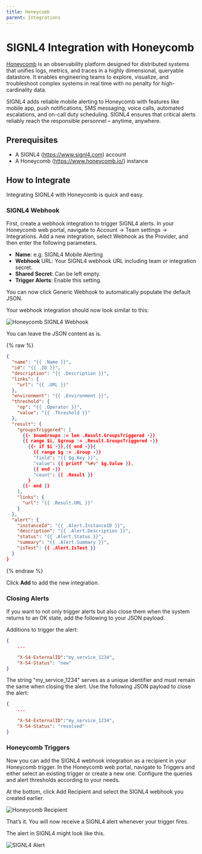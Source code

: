 ```yaml
---
title: Honeycomb
parent: Integrations
---
```


# SIGNL4 Integration with Honeycomb

[Honeycomb](https://www.honeycomb.io/) is an observability platform designed for distributed systems that unifies logs, metrics, and traces in a highly dimensional, queryable datastore. It enables engineering teams to explore, visualize, and troubleshoot complex systems in real time with no penalty for high-cardinality data.

SIGNL4 adds reliable mobile alerting to Honeycomb with features like mobile app, push notifications, SMS messaging, voice calls, automated escalations, and on-call duty scheduling. SIGNL4 ensures that critical alerts reliably reach the responsible personnel – anytime, anywhere.

## Prerequisites

- A SIGNL4 (<https://www.signl4.com>) account
- A Honeycomb (<https://www.honeycomb.io/>) instance

## How to Integrate

Integrating SIGNL4 with Honeycomb is quick and easy.

### SIGNL4 Webhook

First, create a webhook integration to trigger SIGNL4 alerts. In your Honeycomb web portal, navigate to Account -> Team settings -> Integrations. Add a new integration, select Webhook as the Provider, and then enter the following parameters.

- **Name**: e.g. SIGNL4 Mobile Alerting
- **Webhook** URL: Your SIGNL4 webhook URL including team or integration secret.
- **Shared Secret**: Can be left empty.
- **Trigger Alerts**: Enable this setting.

You can now click Generic Webhook to automatically populate the default JSON.

Your webhook integration should now look similar to this:

![Honeycomb SIGNL4 Webhook](honeycomb-webhook.png)

You can leave the JSON content as is.

{% raw %}

```json
{
  "name": "{{ .Name }}",
  "id": "{{ .ID }}",
  "description": "{{ .Description }}",
  "links": {
    "url": "{{ .URL }}"
  },
  "environment": "{{ .Environment }}",
  "threshold": {
    "op": "{{ .Operator }}",
    "value": "{{ .Threshold }}"
  },
  "result": {
    "groupsTriggered": [
      {{- $numGroups := len .Result.GroupsTriggered -}}
      {{ range $i, $group := .Result.GroupsTriggered -}}
        {{- if $i -}},{{ end -}}{
          {{ range $g := .Group -}}
          "field": "{{ $g.Key }}",
          "value": {{ printf "%#v" $g.Value }},
          {{ end -}}
          "count": {{ .Result }}
        }
      {{- end }}
    ],
    "links": {
      "url": "{{ .Result.URL }}"
    }
  },
  "alert": {
    "instanceId": "{{ .Alert.InstanceID }}",
    "description": "{{ .Alert.Description }}",
    "status": "{{ .Alert.Status }}",
    "summary": "{{ .Alert.Summary }}",
    "isTest": {{ .Alert.IsTest }}
  }
}
```

{% endraw %}

Click **Add** to add the new integration.

### Closing Alerts

If you want to not only trigger alerts but also close them when the system returns to an OK state, add the following to your JSON payload.

Additions to trigger the alert:

```json
{
    ...

    "X-S4-ExternalID":"my_service_1234",
    "X-S4-Status": "new"
}
```

The string "my_service_1234" serves as a unique identifier and must remain the same when closing the alert. Use the following JSON payload to close the alert:

```json
{
    ...

    "X-S4-ExternalID":"my_service_1234",
    "X-S4-Status": "resolved"
}
```

### Honeycomb Triggers

Now you can add the SIGNL4 webhook integration as a recipient in your Honeycomb trigger. In the Honeycomb web portal, navigate to Triggers and either select an existing trigger or create a new one. Configure the queries and alert thresholds according to your needs.

At the bottom, click Add Recipient and select the SIGNL4 webhook you created earlier.

![Honeycomb Recipient](honeycomb-recipient.png)

That’s it. You will now receive a SIGNL4 alert whenever your trigger fires.

The alert in SIGNL4 might look like this.

![SIGNL4 Alert](signl4-honeycomb.png)
